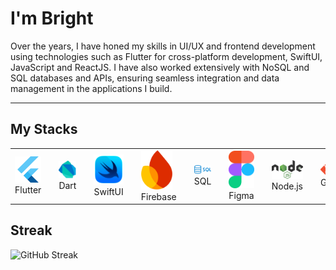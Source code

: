 # I'm Bright
Over the years, I have honed my skills in UI/UX and frontend development using technologies such as Flutter for cross-platform development, SwiftUI, JavaScript and ReactJS. I have also worked extensively with NoSQL and SQL databases and APIs, ensuring seamless integration and data management in the applications I build.

--- 

## My Stacks

<table >
  <tr>
    <td >
      <img src="images/flutter.png" alt="Flutter" width="50"/><br/>Flutter
    </td>
    <td></td>
    <td >
      <img src="images/dart.png" alt="Dart" width="50"/><br/>Dart
    </td>
    <td></td>
    <td >
      <img src="images/swiftui.png" alt="SwiftUI" width="50"/><br/>SwiftUI
    </td>
    <td></td>
    <td >
      <img src="images/firebase.png" alt="Firebase" width="50"/><br/>Firebase
    </td>
    <td></td>
    <td >
      <img src="images/sql.webp" alt="SQL" width="50"/><br/>SQL
    </td>
    <td></td>
    <td >
      <img src="images/figma.png" alt="Figma" width="50"/><br/>Figma
    </td>
    <td></td>
    <td >
      <img src="images/nodejs.png" alt="Node.js" width="50"/><br/>Node.js
    </td>
    <td></td>
    <td >
      <img src="images/git.png" alt="Git" width="50"/><br/>Git
    </td>
  </tr>
</table>

<!-- ![Your GitHub stats](https://github-readme-stats.vercel.app/api?username=brightmuk&show_icons=true&theme=radical)

![Top Languages](https://github-readme-stats.vercel.app/api/top-langs/?username=brightmuk&theme=tokyonight) -->

## Streak

![GitHub Streak](https://streak-stats.demolab.com?user=brightmuk&theme=tokyonight&hide_border=true)
